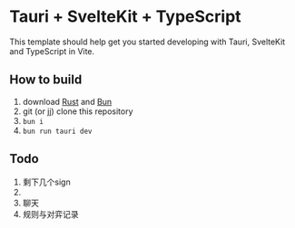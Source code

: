 # Tauri + SvelteKit + TypeScript

This template should help get you started developing with Tauri, SvelteKit and TypeScript in Vite.

## How to build

1. download [Rust](https://rust-lang.org/) and [Bun](https://bun.sh/)
2. git (or jj) clone this repository
3. `bun i`
4. `bun run tauri dev`

## Todo

1. 剩下几个sign
2.
3. 聊天
4. 规则与对弈记录
